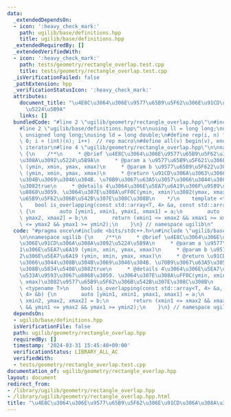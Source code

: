 ```yaml
---
data:
  _extendedDependsOn:
  - icon: ':heavy_check_mark:'
    path: ugilib/base/definitions.hpp
    title: ugilib/base/definitions.hpp
  _extendedRequiredBy: []
  _extendedVerifiedWith:
  - icon: ':heavy_check_mark:'
    path: tests/geometry/rectangle_overlap.test.cpp
    title: tests/geometry/rectangle_overlap.test.cpp
  _isVerificationFailed: false
  _pathExtension: hpp
  _verificationStatusIcon: ':heavy_check_mark:'
  attributes:
    document_title: "\u4E8C\u3064\u306E\u9577\u65B9\u5F62\u306E\u91CD\u306A\u308A\u3092\
      \u5224\u5B9A"
    links: []
  bundledCode: "#line 2 \"ugilib/geometry/rectangle_overlap.hpp\"\n#include <bits/stdc++.h>\n\
    #line 2 \"ugilib/base/definitions.hpp\"\n\nusing ll = long long;\nusing ull =\
    \ unsigned long long;\nusing ld = long double;\n#define rep(i, n) for(int i =\
    \ 0; i < (int)(n); i++)  // rep macro\n#define all(v) begin(v), end(v)  // all\
    \ iterator\n#line 4 \"ugilib/geometry/rectangle_overlap.hpp\"\n\nnamespace ugilib\
    \ {\n    /**\n     * @brief \u4E8C\u3064\u306E\u9577\u65B9\u5F62\u306E\u91CD\u306A\
    \u308A\u3092\u5224\u5B9A\n     * @param a \u9577\u65B9\u5F621\u306E\u5EA7\u6A19\
    \ (ymin, xmin, ymax, xmax)\n     * @param b \u9577\u65B9\u5F622\u306E\u5EA7\u6A19\
    \ (ymin, xmin, ymax, xmax)\n     * @return \u91CD\u306A\u3063\u3066\u3044\u308B\
    \u304B\u3069\u3046\u304B. \u70B9\u3067\u63A5\u3057\u3066\u3044\u308B\u5834\u5408\
    \u3082true\n     * @details 4\u3064\u306E\u5EA7\u6A19\u306F\u9589\u533A\u9593\u3067\
    \u8868\u3059. \u3064\u307E\u308A\uFF0C(ymin, xmin)\u3082(ymax, xmax)\u3082\u9577\
    \u65B9\u5F62\u306B\u542B\u307E\u308C\u308B\n    */\n    template <typename T>\n\
    \    bool is_overlapping(const std::array<T, 4> &a, const std::array<T, 4> &b)\
    \ {\n        auto [ymin1, xmin1, ymax1, xmax1] = a;\n        auto [ymin2, xmin2,\
    \ ymax2, xmax2] = b;\n        return (xmin1 <= xmax2 && xmax1 >= xmin2 && ymin1\
    \ <= ymax2 && ymax1 >= ymin2);\n    }\n} // namespace ugilib\n"
  code: "#pragma once\n#include <bits/stdc++.h>\n#include \"ugilib/base/definitions.hpp\"\
    \n\nnamespace ugilib {\n    /**\n     * @brief \u4E8C\u3064\u306E\u9577\u65B9\u5F62\
    \u306E\u91CD\u306A\u308A\u3092\u5224\u5B9A\n     * @param a \u9577\u65B9\u5F62\
    1\u306E\u5EA7\u6A19 (ymin, xmin, ymax, xmax)\n     * @param b \u9577\u65B9\u5F62\
    2\u306E\u5EA7\u6A19 (ymin, xmin, ymax, xmax)\n     * @return \u91CD\u306A\u3063\
    \u3066\u3044\u308B\u304B\u3069\u3046\u304B. \u70B9\u3067\u63A5\u3057\u3066\u3044\
    \u308B\u5834\u5408\u3082true\n     * @details 4\u3064\u306E\u5EA7\u6A19\u306F\u9589\
    \u533A\u9593\u3067\u8868\u3059. \u3064\u307E\u308A\uFF0C(ymin, xmin)\u3082(ymax,\
    \ xmax)\u3082\u9577\u65B9\u5F62\u306B\u542B\u307E\u308C\u308B\n    */\n    template\
    \ <typename T>\n    bool is_overlapping(const std::array<T, 4> &a, const std::array<T,\
    \ 4> &b) {\n        auto [ymin1, xmin1, ymax1, xmax1] = a;\n        auto [ymin2,\
    \ xmin2, ymax2, xmax2] = b;\n        return (xmin1 <= xmax2 && xmax1 >= xmin2\
    \ && ymin1 <= ymax2 && ymax1 >= ymin2);\n    }\n} // namespace ugilib\n"
  dependsOn:
  - ugilib/base/definitions.hpp
  isVerificationFile: false
  path: ugilib/geometry/rectangle_overlap.hpp
  requiredBy: []
  timestamp: '2024-03-31 15:45:48+09:00'
  verificationStatus: LIBRARY_ALL_AC
  verifiedWith:
  - tests/geometry/rectangle_overlap.test.cpp
documentation_of: ugilib/geometry/rectangle_overlap.hpp
layout: document
redirect_from:
- /library/ugilib/geometry/rectangle_overlap.hpp
- /library/ugilib/geometry/rectangle_overlap.hpp.html
title: "\u4E8C\u3064\u306E\u9577\u65B9\u5F62\u306E\u91CD\u306A\u308A\u3092\u5224\u5B9A"
---
```

